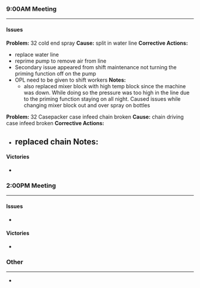 ### 9:00AM Meeting
---
#### Issues
**Problem:** 32 cold end spray 
**Cause:** split in water line
**Corrective Actions:** 
- replace water line
- reprime pump to remove air from line
- Secondary issue appeared from shift maintenance not turning the priming function off on the pump
- OPL need to be given to shift workers
**Notes:** 
	- also replaced mixer block with high temp block since the machine was down. While doing so the pressure was too high in the line due to the priming function staying on all night. Caused issues while changing mixer block out and over spray on bottles

**Problem:** 32 Casepacker case infeed chain broken
**Cause:** chain driving case infeed broken
**Corrective Actions:** 
- replaced chain
**Notes:**
	- 

#### Victories

* 



### 2:00PM Meeting
---
#### Issues
- 

#### Victories
* 



### Other
---
- 